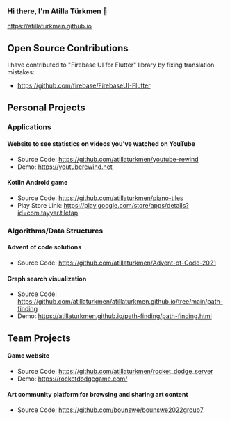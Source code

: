 ### Hi there, I'm Atilla Türkmen 👋
https://atillaturkmen.github.io
## Open Source Contributions

I have contributed to "Firebase UI for Flutter" library by fixing translation mistakes:
- https://github.com/firebase/FirebaseUI-Flutter

## Personal Projects
### Applications
#### Website to see statistics on videos you've watched on YouTube
- Source Code: https://github.com/atillaturkmen/youtube-rewind
- Demo: https://youtuberewind.net
#### Kotlin Android game
- Source Code: https://github.com/atillaturkmen/piano-tiles
- Play Store Link: https://play.google.com/store/apps/details?id=com.tayyar.tiletap
### Algorithms/Data Structures
#### Advent of code solutions
- Source Code: https://github.com/atillaturkmen/Advent-of-Code-2021
#### Graph search visualization
- Source Code: https://github.com/atillaturkmen/atillaturkmen.github.io/tree/main/path-finding
- Demo: https://atillaturkmen.github.io/path-finding/path-finding.html

## Team Projects
#### Game website
- Source Code: https://github.com/atillaturkmen/rocket_dodge_server
- Demo: https://rocketdodgegame.com/
#### Art community platform for browsing and sharing art content
- Source Code: https://github.com/bounswe/bounswe2022group7
